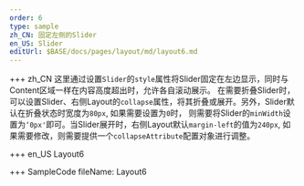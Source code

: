 ```yaml
--- 
order: 6
type: sample
zh_CN: 固定左侧的Slider
en_US: Slider
editUrl: $BASE/docs/pages/layout/md/layout6.md
---
```


+++ zh_CN
   这里通过设置<Code>Slider</Code>的<Code>style</Code>属性将Slider固定在左边显示，同时与Content区域一样在内容高度超出时，允许各自滚动展示。
   在需要折叠Slider时，可以设置Slider、右侧Layout的<Code>collapse</Code>属性，将其折叠或展开。另外，Slider默认在折叠状态时宽度为<Code>80px</Code>, 如果需要设置为<Code>0</Code>时，
   则需要将Slider的<Code>minWidth</Code>设置为<Code>‘0px'</Code>即可。当Slider展开时，右侧Layout默认<Code>margin-left</Code>的值为<Code>240px</Code>, 
   如果需要修改，则需要提供一个<Code>collapseAttribute</Code>配置对象进行调整。

+++ en_US
Layout6

+++ SampleCode
fileName: Layout6

